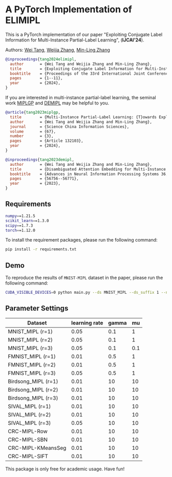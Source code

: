 # A PyTorch Implementation of ELIMIPL

This is a PyTorch implementation of our paper "Exploiting Conjugate Label Information for Multi-Instance Partial-Label Learning", (**IJCAI'24**).

Authors: [Wei Tang](https://tangw-seu.github.io/), [Weijia Zhang](https://www.weijiazhangxh.com/), [Min-Ling Zhang](http://palm.seu.edu.cn/zhangml/)

```bib
@inproceedings{tang2024elimipl,
  author       = {Wei Tang and Weijia Zhang and Min-Ling Zhang},
  title        = {Exploiting Conjugate Label Information for Multi-Instance Partial-Label Learning},
  booktitle    = {Proceedings of the 33rd International Joint Conference on Artificial Intelligence, Jeju, South Korea},
  pages        = {1--11},
  year         = {2024},
}
```

If you are interested in multi-instance partial-label learning, the seminal work [MIPLGP](https://tangw-seu.github.io/publications/SCIS'23.pdf) and [DEMIPL](https://tangw-seu.github.io/publications/NeurIPS'23.pdf) may be helpful to you.

```bib
@article{tang2023miplgp,
  title        = {Multi-Instance Partial-Label Learning: {T}owards Exploiting Dual Inexact Supervision},
  author       = {Wei Tang and Weijia Zhang and Min-Ling Zhang},
  journal      = {Science China Information Sciences},
  volume       = {67},
  number       = {3},
  pages        = {Article 132103},
  year         = {2024},
}

@inproceedings{tang2023demipl,
  author       = {Wei Tang and Weijia Zhang and Min-Ling Zhang},
  title        = {Disambiguated Attention Embedding for Multi-Instance Partial-Label Learning},
  booktitle    = {Advances in Neural Information Processing Systems 36, New Orleans, LA, USA},
  pages        = {56756--56771},
  year         = {2023},
}

```



## Requirements

```sh
numpy==1.21.5
scikit_learn==1.3.0
scipy==1.7.3
torch==1.12.0
```

To install the requirement packages, please run the following command:

```sh
pip install -r requirements.txt
```



## Demo

To reproduce the results of `MNIST-MIPL` dataset in the paper, please run the following command:

```sh
CUDA_VISIBLE_DEVICES=0 python main.py --ds MNIST_MIPL --ds_suffix 1 --normalize false --lr 0.05 --epochs 100 --gamma 0.1 --mu 1. --L 128
```



## Parameter Settings

| Dataset             | learning rate | gamma | mu   |
| ------------------- | ------------- | ----- | ---- |
| MNIST_MIPL (r=1)    | 0.05          | 0.1   | 1    |
| MNIST_MIPL (r=2)    | 0.05          | 0.1   | 1    |
| MNIST_MIPL (r=3)    | 0.05          | 0.1   | 0.1  |
| FMNIST_MIPL (r=1)   | 0.01          | 0.5   | 1    |
| FMNIST_MIPL (r=2)   | 0.01          | 0.5   | 1    |
| FMNIST_MIPL (r=3)   | 0.05          | 0.5   | 1    |
| Birdsong_MIPL (r=1) | 0.01          | 10    | 10   |
| Birdsong_MIPL (r=2) | 0.01          | 10    | 10   |
| Birdsong_MIPL (r=3) | 0.01          | 10    | 10   |
| SIVAL_MIPL (r=1)    | 0.01          | 10    | 10   |
| SIVAL_MIPL (r=2)    | 0.01          | 10    | 10   |
| SIVAL_MIPL (r=3)    | 0.05          | 10    | 10   |
| CRC-MIPL-Row        | 0.01          | 10    | 10   |
| CRC-MIPL-SBN        | 0.01          | 10    | 10   |
| CRC-MIPL-KMeansSeg  | 0.01          | 10    | 10   |
| CRC-MIPL-SIFT       | 0.01          | 10    | 10   |



This package is only free for academic usage. Have fun!